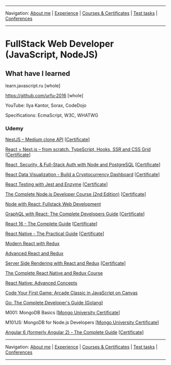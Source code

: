 
___
Navigation: 
[About me](README.md "About Maksim Golitsyn skills") |
[Experience](EXPERIENCE.md "Working experience") |
[Courses & Certificates](COURSES.md "What am I learning?") |
[Test tasks](TESTS.md "I did this projects") |
[Conferences](CONFERENCES.md "Where could you see me?")
___


# FullStack Web Developer (JavaScript, NodeJS)

## What have I learned

learn.javascript.ru [whole]

https://github.com/urfu-2016 [whole]

YouTube: Ilya Kantor, Sorax, CodeDojo

Specifications: EcmaScript, W3C, WHATWG

### Udemy

[NestJS – Medium clone API](https://www.udemy.com/course/nestjs-writing-api-for-the-real-project-from-scratch/) [[Certificate](https://www.udemy.com/certificate/UC-7c84e4c3-721e-48d5-9a4f-0ff89b5d093b/)]

[React + Next.js – from scratch. TypeScript, Hooks, SSR and CSS Grid](https://www.udemy.com/course/react-nextjs/) [[Certificate](https://www.udemy.com/certificate/UC-047f2a45-fa7a-4b7b-8519-7807db18e71f/)]

[React, Security, & Full-Stack Auth with Node and PostgreSQL](https://www.udemy.com/react-security/) [[Certificate](https://www.udemy.com/certificate/UC-R2326DK5/)]

[React Data Visualization - Build a Cryptocurrency Dashboard](https://www.udemy.com/react-data-visualization-build-a-cryptocurrency-dashboard/) [[Certificate](https://www.udemy.com/certificate/UC-GBQ5UZMW/)]

[React Testing with Jest and Enzyme](https://www.udemy.com/react-testing-with-jest-and-enzyme/) [[Certificate](https://www.udemy.com/certificate/UC-VA98T0TY/)]

[The Complete Node.js Developer Course (2nd Edition)](https://www.udemy.com/the-complete-nodejs-developer-course-2/learn/v4/overview) [[Certificate](https://www.udemy.com/certificate/UC-E8XZNL7U/)]

[Node with React: Fullstack Web Development](https://www.udemy.com/node-with-react-fullstack-web-development/)

[GraphQL with React: The Complete Developers Guide](https://www.udemy.com/graphql-with-react-course/) [[Certificate](https://www.udemy.com/certificate/UC-LSORFPP6/)]

[React 16 - The Complete Guide](https://www.udemy.com/react-the-complete-guide-incl-redux/learn/v4/overview) [[Certificate](https://www.udemy.com/certificate/UC-EVXYC3VW/)]

[React Native - The Practical Guide](https://www.udemy.com/react-native-the-practical-guide/learn/v4/) [[Certificate](https://www.udemy.com/certificate/UC-33ML1C70/)]

[Modern React with Redux](https://www.udemy.com/react-redux/learn/v4/overview)

[Advanced React and Redux](https://www.udemy.com/react-redux-tutorial/)

[Server Side Rendering with React and Redux](https://www.udemy.com/server-side-rendering-with-react-and-redux/learn/v4/overview) [[Certificate](https://www.udemy.com/certificate/UC-EIPHTNDR/)]

[The Complete React Native and Redux Course](https://www.udemy.com/the-complete-react-native-and-redux-course/learn/v4/overview)

[React Native: Advanced Concepts](https://www.udemy.com/react-native-advanced/learn/v4/overview)

[Code Your First Game: Arcade Classic in JavaScript on Canvas](https://www.udemy.com/code-your-first-game/learn/v4/overview)

[Go: The Complete Developer's Guide (Golang)](https://www.udemy.com/go-the-complete-developers-guide/)

M001: MongoDB Basics [[Mongo University Certificate](https://university.mongodb.com/course_completion/a6cb2702-f7b3-4515-94a8-688cb2ea/printable)]

M101JS: MongoDB for Node.js Developers [[Mongo University Certificate](https://university.mongodb.com/course_completion/7847a2d5-bd7f-4abb-b1a3-cbc966a5/printable)]

[Angular 6 (formerly Angular 2) - The Complete Guide](https://www.udemy.com/the-complete-guide-to-angular-2/learn/v4/overview) [[Certificate](https://www.udemy.com/certificate/UC-11UG7DM7/)]

___
Navigation:
[About me](README.md "About Maksim Golitsyn skills") |
[Experience](EXPERIENCE.md "Working experience") |
[Courses & Certificates](COURSES.md "What am I learning?") |
[Test tasks](TESTS.md "I did this projects") |
[Conferences](CONFERENCES.md "Where could you see me?")
___
